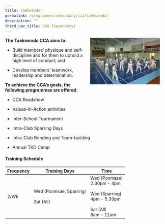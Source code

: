 ```yaml
---
title: Taekwando
permalink: /programmes/secondary/cca/taekwando/
description: ""
third_nav_title: CCA (Secondary)
---
```



<img align="right" src="/images/CCA/Secondary/TKD.jpg" style="width:45%">

**The Taekwondo CCA aims to:**

*   Build members’ physique and self-discipline and for them to uphold a high level of conduct; and  
    
*   Develop members’ teamwork, leadership and determination.

**To achieve the CCA’s goals, the following programmes are offered:**

*   CCA Roadshow  
    
*   Values-in-Action activities  
    
*   Inter-School Tournament  
    
*   Intra-Club Sparring Days  
    
*   Intra-Club Bonding and Team-building  
    
*   Annual TKD Camp


#### Training Schedule

<table>
<thead>
  <tr>
    <th>Frequency</th>
    <th>Training Days</th>
    <th>Time</th>
  </tr>
</thead>
<tbody>
  <tr>
    <td>2/Wk</td>
    <td>Wed (Poomsae, Sparring)<br><br>Sat (All)</td>
    <td>Wed (Poomsae)<br>2.30pm - 4pm<br><br>Wed (Sparring)<br>4pm - 5.30pm<br><br>Sat (All)<br>8am - 11am</td>
  </tr>
</tbody>
</table>